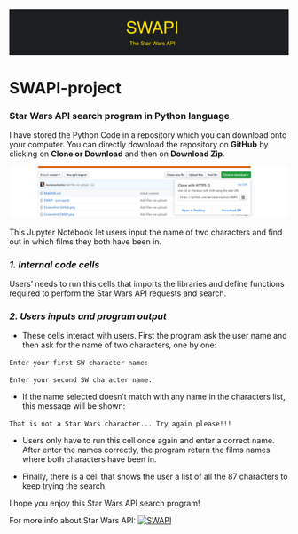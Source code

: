 <img src="Screenshot SWAPI.png">

# SWAPI-project

### Star Wars API search program in Python language


I have stored the Python Code in a repository which you can download onto your computer. 
You can directly download the repository on **GitHub** by clicking on **Clone or Download** and then on **Download Zip**.

<img src="Screenshot-GitHub.png">


This Jupyter Notebook let users input the name of two characters and find out in which films they both have been in.

### *1. Internal code cells* 
Users’ needs to run this cells that imports the libraries and define functions required to perform the Star Wars API requests and search.

### *2. Users inputs and program output*
* These cells interact with users. First the program ask the user name and then ask for the name of two characters, one by one:  

`` Enter your first SW character name: ``  

`` Enter your second SW character name: ``  

* If the name selected doesn’t match with any name in the characters list, this message will be shown:  

``That is not a Star Wars character... Try again please!!!``  

* Users only have to run this cell once again and enter a correct name. After enter the names correctly, the program return the films names where both characters have been in.  

* Finally, there is a cell that shows the user a list of all the 87 characters to keep trying the search.  


I hope you enjoy this Star Wars API search program!

For more info about Star Wars API:
[![SWAPI](https://swapi.co/)](https://swapi.co/)
